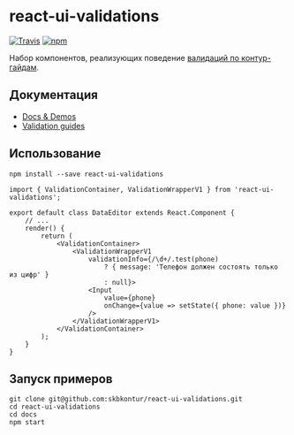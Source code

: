 # react-ui-validations

[![Travis](https://img.shields.io/travis/skbkontur/react-ui-validations.svg?maxAge=300&style=flat-square)](https://travis-ci.org/skbkontur/react-ui-validations) [![npm](https://img.shields.io/npm/v/react-ui-validations.svg?maxAge=300&style=flat-square)](https://www.npmjs.com/package/react-ui-validations)

Набор компонентов, реализующих поведение [валидаций по контур-гайдам](https://guides.kontur.ru/principles/validation/).

## Документация

* [Docs & Demos](http://tech.skbkontur.ru/react-ui-validations/)
* [Validation guides](https://guides.kontur.ru/principles/validation/)

## Использование

```
npm install --save react-ui-validations
```

```
import { ValidationContainer, ValidationWrapperV1 } from 'react-ui-validations';

export default class DataEditor extends React.Component {
    // ...
    render() {
        return (
            <ValidationContainer>
                <ValidationWrapperV1 
                    validationInfo={/\d+/.test(phone) 
                        ? { message: 'Телефон должен состоять только из цифр' } 
                        : null}>
                    <Input
                        value={phone}
                        onChange={value => setState({ phone: value })}
                    />
                </ValidationWrapperV1>
            </ValidationContainer>
        );
    }
}
```

## Запуск примеров

```
git clone git@github.com:skbkontur/react-ui-validations.git
cd react-ui-validations
cd docs
npm start
```
